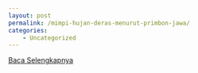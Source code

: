 ```yaml
---
layout: post
permalink: /mimpi-hujan-deras-menurut-primbon-jawa/
categories:
    - Uncategorized
---
```


[Baca Selengkapnya](/01)